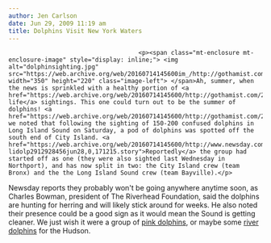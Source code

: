 ```yaml
---
author: Jen Carlson
date: Jun 29, 2009 11:19 am
title: Dolphins Visit New York Waters
---
```


	
										<p><span class="mt-enclosure mt-enclosure-image" style="display: inline;"> <img alt="dolphinsighting.jpg" src="https://web.archive.org/web/20160714145600im_/http://gothamist.com/attachments/arts_jen/dolphinsighting.jpg" width="350" height="220" class="image-left"> </span>Ah, summer, when the news is sprinkled with a healthy portion of <a href="https://web.archive.org/web/20160714145600/http://gothamist.com/2008/07/19/shark_season_startsnow.php">marine life</a> sightings. This one could turn out to be the summer of dolphins! <a href="https://web.archive.org/web/20160714145600/http://gothamist.com/2009/06/28/dolphins_spotted_off_city_island.php">Yesterday</a> we noted that following the sighting of 150-200 confused dolphins in Long Island Sound on Saturday, a pod of dolphins was spotted off the south end of City Island. <a href="https://web.archive.org/web/20160714145600/http://www.newsday.com/news/local/ny-lidolp2912928456jun28,0,171215.story">Reportedly</a> the group had started off as one (they were also sighted last Wednesday in Northport), and has now split in two: the City Island crew (team Bronx) and the the Long Island Sound crew (team Bayville).</p>

<p>Newsday reports they probably won&apos;t be going anywhere anytime soon, as Charles Bowman, president of The Riverhead Foundation, said the dolphins are hunting for herring and will likely stick around for weeks. He also noted their presence could be a good sign as it would mean the Sound is getting cleaner. We just wish it were a group of <a href="https://web.archive.org/web/20160714145600/http://www.telegraph.co.uk/news/newstopics/howaboutthat/4927224/Pink-dolphin-appears-in-US-lake.html">pink dolphins</a>, or maybe some <a href="https://web.archive.org/web/20160714145600/http://ngm.nationalgeographic.com/2009/06/dolphins/jenkins-text">river dolphins</a> for the Hudson.</p>					
										
									
				